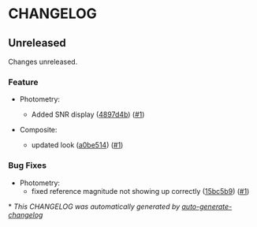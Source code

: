 # CHANGELOG

## Unreleased

Changes unreleased.

### Feature

- Photometry:
  - Added SNR display ([4897d4b](https://github.com/JotaRata/StarTrak/commit/4897d4ba003d44ea730f62474f89e20d6fd416fe)) ([#1](https://github.com/JotaRata/StarTrak/pull/1))

- Composite:
  - updated look ([a0be514](https://github.com/JotaRata/StarTrak/commit/a0be514ef6671bd740ce693725362673d3a03b15)) ([#1](https://github.com/JotaRata/StarTrak/pull/1))

### Bug Fixes

- Photometry:
  - fixed reference magnitude not showing up correctly ([15bc5b9](https://github.com/JotaRata/StarTrak/commit/15bc5b9aa6a4629f7935f3e48ebd1ea9fa1f5862)) ([#1](https://github.com/JotaRata/StarTrak/pull/1))

\* *This CHANGELOG was automatically generated by [auto-generate-changelog](https://github.com/BobAnkh/auto-generate-changelog)*

